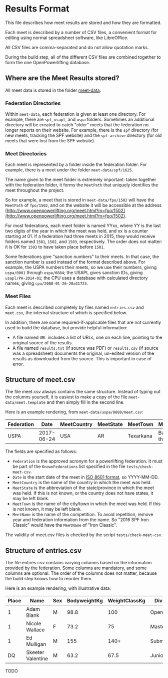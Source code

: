 # Results Format

This file describes how meet results are stored and how they are formatted.

Each meet is described by a number of CSV files, a convenient format for editing using normal spreadsheet software, like LibreOffice.

All CSV files are comma-separated and do not allow quotation marks.

During the build step, all of the different CSV files are combined together to form the one OpenPowerlifting database.

## Where are the Meet Results stored?

All meet data is stored in the folder [meet-data](https://gitlab.com/openpowerlifting/opl-data/tree/master/meet-data).

### Federation Directories

Within `meet-data`, each federation is given at least one directory. For example, there are `spf`, `usapl`, and `uspa` folders. Sometimes an additional directory will be created to catch "older" meets that the federation no longer reports on their website. For example, there is the `spf` directory (for new meets, tracking the SPF website) and the `spf-archive` directory (for old meets that were lost from the SPF website).

### Meet Directories

Each meet is represented by a folder inside the federation folder. For example, there is a meet under the folder `meet-data/spf/1625`.

The name given to the meet folder is extremely important: taken together with the federation folder, it forms the `MeetPath` that uniquely identifies the meet throughout the project.

So for example, a meet that is stored in `meet-data/fpo/1502` will have the `MeetPath` of `fpo/1502`, and on the website it will be accessible at the address [http://www.openpowerlifting.org/meet.html?m=fpo/1502](http://www.openpowerlifting.org/meet.html?m=fpo/1502).

For most federations, each meet folder is named YYxx, where YY is the last two digits of the year in which the meet was held, and xx is a counter starting at 01. If a federation had three meets in 2015, they would receive folders named `1501`, `1502`, and `1503`, respectively. The order does not matter: it is OK for `1503` to have taken place before `1501`.

Some federations give "sanction numbers" to their meets. In that case, the sanction number is used instead of the format described above. For example, the USPA numbers their meets, so we use their numbers, giving `uspa/0001` through `uspa/0884`; the USAPL gives sanction IDs, giving `usapl/PA-2014-01`; the CPU uses a database with calculated directory names, giving `cpu/2008-01-26-20a31723`.

### Meet Files

Each meet is described completely by files named `entries.csv` and `meet.csv`, the internal structure of which is specified below.

In addition, there are some required-if-applicable files that are not currently used to build the database, but provide helpful information:

- A file named `URL` includes a list of URLs, one on each line, pointing to the original source of the results.
- A file named `results.txt` (if source was PDF) or `results.csv` (if source was a spreadsheet) documents the original, un-edited version of the results as downloaded from the source. This is important in case of error.


## Structure of meet.csv

The file meet.csv always contains the same structure. Instead of typing out the columns yourself, it is easiest to make a copy of the file `meet-data/meet.template` and then simply fill in the second line.

Here is an example rendering, from `meet-data/uspa/0880/meet.csv`:

| Federation | Date       | MeetCountry | MeetState | MeetTown  | MeetName             |
|------------|------------|-------------|-----------|-----------|----------------------|
| USPA       | 2017-06-24 | USA         | AR        | Texarkana | Battle on the Border |

The fields are specified as follows:

- `Federation` is the approved acronym for a powerlifting federation. It must be part of the `KnownFederations` list specified in the file `tests/check-meet-csv`.
- `Date` is the start date of the meet in [ISO 8601 format](https://en.wikipedia.org/wiki/ISO_8601), so YYYY-MM-DD.
- `MeetCountry` is the name of the country in which the meet was held.
- `MeetState` is the abbreviation of the state/province in which the meet was held. If this is not known, or the country does not have states, it may be left blank.
- `MeetTown` is the name of the city/town in which the meet was held. If this is not known, it may be left blank.
- `MeetName` is the name of the competition. To avoid repetition, remove year and federation information from the name. So "2016 SPF Iron Classic" would have the `MeetName` of "Iron Classic".

The validity of meet.csv files is checked by the script `tests/check-meet-csv`.

## Structure of entries.csv

The file entries.csv contains varying columns based on the information provided by the federation. Some columns are mandatory, and some columns are optional. The order of the columns does not matter, because the build step knows how to reorder them.

Here is an example rendering, with illustrative data:

| Place | Name              | Sex | BodyweightKg | WeightClassKg | Division   | Equipment  | BestSquatKg | BestBenchKg | BestDeadliftKg | TotalKg | Event |
|-------|-------------------|-----|--------------|---------------|------------|------------|-------------|-------------|----------------|---------|-------|
| 1     | Adam Blank        | M   | 98.8         | 100           | Open       | Raw        | 192.5       | 140         | 222.5          | 555     | SBD   |
| 1     | Nicole Wallace    | F   | 73.2         | 75            | Masters 1  | Wraps      | 150         | 82.5        | 175            | 407.5   | SBD   |
| 1     | Ed Mulligan       | M   | 155          | 140+          | Submasters | Multi-ply  |             | 330         |                | 330     | B     |
| DQ    | Skeeter Valentine | M   | 63.2         | 67.5          | Juniors    | Single-ply | 140         |             | 130            |         | SBD   |

TODO
